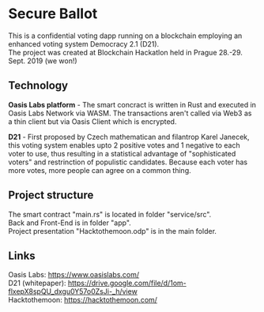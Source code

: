 # Secure Ballot
This is a confidential voting dapp running on a blockchain employing an enhanced voting system Democracy 2.1 (D21).
</br>The project was created at Blockchain Hackatlon held in Prague 28.-29. Sept. 2019 (we won!)

## Technology
<b>Oasis Labs platform</b> - The smart concract is written in Rust and executed in Oasis Labs Network via WASM. The transactions aren't called via Web3 as a thin client but via Oasis Client which is encrypted.

<b>D21</b> - First proposed by Czech mathematican and filantrop Karel Janecek, this voting system enables upto 2 positive votes and 1 negative to each voter to use, thus resulting in a statistical advantage of "sophisticated voters" and restrinction of populistic candidates. Because each voter has more votes, more people can agree on a common thing.

## Project structure
The smart contract "main.rs" is located in folder "service/src".
</br>Back and Front-End is in folder "app".
</br>Project presentation "Hacktothemoon.odp" is in the main folder.

## Links
Oasis Labs: https://www.oasislabs.com/
</br>D21 (whitepaper): https://drive.google.com/file/d/1om-flxepX8spQU_dxgu0Y57o0ZsJi-_h/view
</br>Hacktothemoon: https://hacktothemoon.com/